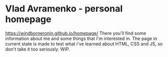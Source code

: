 # Vlad Avramenko - personal homepage
https://windborneronin.github.io/homepage/
There you'll find some information about me and some things that I'm interested in. The page in current state is made to test what i've learned about HTML, CSS and JS, so don't take it too seriously. WIP.


